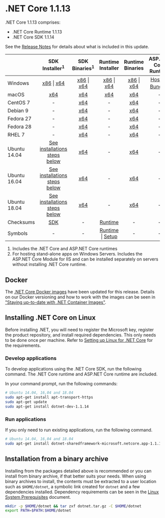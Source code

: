 # .NET Core 1.1.13

.NET Core 1.1.13 comprises:

* .NET Core Runtime 1.1.13
* .NET Core SDK 1.1.14

See the [Release Notes](1.1.13.md) for details about what is included in this update.

|           | SDK Installer<sup>1</sup>                                   | SDK Binaries<sup>1</sup>                            | Runtime Installer                                        | Runtime Binaries                                 | ASP.NET Core Runtime           |
| --------- | :------------------------------------------:     | :----------------------:                 | :---------------------------:                            | :-------------------------:                      | :-----------------:            |
| Windows   | [x86][dotnet-dev-win-x86.exe] \| [x64][dotnet-dev-win-x64.exe] | [x86][dotnet-dev-win-x86.zip] \| [x64][dotnet-dev-win-x64.zip] | [x86][dotnet-win-x86.exe] \| [x64][dotnet-win-x64.exe] | [x86][dotnet-win-x86.zip] \| [x64][dotnet-win-x64.zip] | [Hosting Bundle][DotNetCore-WindowsHosting.exe]<sup>1</sup> |
| macOS     | [x64][dotnet-dev-osx-x64.pkg]  | [x64][dotnet-dev-osx-x64.tar.gz]     | [x64][dotnet-osx-x64.pkg] | [x64][dotnet-osx-x64.tar.gz] | - |
| CentOS 7  | - | [x64][dotnet-dev-centos-x64.tar.gz] | - | [x64][dotnet-centos-x64.tar.gz]  | - |
| Debian 9  | - | [x64][dotnet-dev-debian.9-x64.tar.gz] | - | [x64][dotnet-debian.9-x64.tar.gz]  | - |
| Fedora 27   | -                                                | [x64][dotnet-dev-fedora.27-x64.tar.gz] | -                                                        | [x64][dotnet-fedora.27-x64.tar.gz] | - |
| Fedora 28   | -                                                | [x64][dotnet-dev-fedora.28-x64.tar.gz] | -                                                        | [x64][dotnet-fedora.28-x64.tar.gz] | - |
| RHEL 7    | -                                                | [x64][dotnet-dev-rhel-x64.tar.gz]                    | -                                                        | [x64][dotnet-rhel-x64.tar.gz] | - |
| Ubuntu 14.04 | [See installations steps below](#installing-net-core-on-linux)   | [x64][dotnet-dev-ubuntu-x64.tar.gz]       | - | [x64][dotnet-ubuntu-x64.tar.gz] | - |
| Ubuntu 16.04 | [See installations steps below](#installing-net-core-on-linux)   | [x64][dotnet-dev-ubuntu.16.04-x64.tar.gz] | - | [x64][dotnet-ubuntu.16.04-x64.tar.gz] | - |
| Ubuntu 18.04 | [See installations steps below](#installing-net-core-on-linux)   | [x64][dotnet-dev-ubuntu.18.04-x64.tar.gz] | - | [x64][dotnet-ubuntu.18.04-x64.tar.gz] | - |
| Checksums | [SDK][checksums-sdk]                             | -                                        | [Runtime][checksums-runtime]                             | - | - |
| Symbols   | -                                                | -                                        | [Runtime][coreclr-symbols.zip] \| [Setup][core-setup-symbols.zip] | - | - |

1. Includes the .NET Core and ASP.NET Core runtimes
2. For hosting stand-alone apps on Windows Servers. Includes the ASP.NET Core Module for IIS and can be installed separately on servers without installing .NET Core runtime.

## Docker

The [.NET Core Docker images](https://hub.docker.com/r/microsoft/dotnet/) have been updated for this release. Details on our Docker versioning and how to work with the images can be seen in ["Staying up-to-date with .NET Container Images"](https://devblogs.microsoft.com/dotnet/staying-up-to-date-with-net-container-images/).

## Installing .NET Core on Linux

Before installing .NET, you will need to register the Microsoft key, register the product repository, and install required dependencies. This only needs to be done once per machine. Refer to [Setting up Linux for .NET Core][linux-setup] for the requirements.

### Develop applications
To develop applications using the .NET Core SDK, run the following command. The .NET Core runtime and ASP.NET Core runtime are included.

In your command prompt, run the following commands:

```bash
# Ubuntu 14.04, 16,04 and 18.04
sudo apt-get install apt-transport-https
sudo apt-get update
sudo apt-get install dotnet-dev-1.1.14
```

### Run applications

If you only need to run existing applications, run the following command.

```bash
# Ubuntu 14.04, 16,04 and 18.04
sudo apt-get install dotnet-sharedframework-microsoft.netcore.app-1.1.13
```

## Installation from a binary archive

Installing from the packages detailed above is recommended or you can install from binary archive, if that better suits your needs. When using binary archives to install, the contents must be extracted to a user location such as `$HOME/dotnet`, a symbolic link created for `dotnet` and a few dependencies installed. Dependency requirements can be seen in the [Linux System Prerequisites](https://github.com/dotnet/core/blob/main/Documentation/linux-prereqs.md) document.

```bash
mkdir -p $HOME/dotnet && tar zxf dotnet.tar.gz -C $HOME/dotnet
export PATH=$PATH:$HOME/dotnet
```
[blob-runtime]: https://builds.dotnet.microsoft.com/dotnet/Runtime/
[blob-sdk]: https://builds.dotnet.microsoft.com/dotnet/Sdk/
[release-notes]: https://github.com/dotnet/core/blob/main/release-notes/1.1/1.1.13/1.1.13.md

[dotnet-centos-x64.tar.gz]: https://download.visualstudio.microsoft.com/download/pr/19659750-f708-4f35-99e8-f37e83755f95/971d83ccd6f1bb96b7da341bb4e1e2e4/dotnet-centos-x64.1.1.13.tar.gz
[dotnet-debian.9-x64.tar.gz]: https://download.visualstudio.microsoft.com/download/pr/70099599-b7e6-425f-a00c-005590a3a880/2bf8884be051ec30b6225116887d3d8e/dotnet-debian.9-x64.1.1.13.tar.gz
[dotnet-fedora.27-x64.tar.gz]: https://download.visualstudio.microsoft.com/download/pr/c48c9f51-4b5a-4a4a-bddd-c7a2549d8e2b/da693d3e832c0ef57018f3410adabaf2/dotnet-fedora.27-x64.1.1.13.tar.gz
[dotnet-fedora.28-x64.tar.gz]: https://download.visualstudio.microsoft.com/download/pr/6345bc4b-d87a-4ffc-9749-1ef07808f76f/1fbdbd841d3a2d037a16a98a7c3351c1/dotnet-fedora.28-x64.1.1.13.tar.gz
[dotnet-opensuse.42.3-x64.tar.gz]: https://download.visualstudio.microsoft.com/download/pr/754976aa-181f-4b55-a7a9-8c48f3803687/bc6faf7b6270ae144cae036c03f1a111/dotnet-opensuse.42.3-x64.1.1.13.tar.gz
[dotnet-osx-x64.pkg]: https://download.visualstudio.microsoft.com/download/pr/92a60e11-3b6d-4f9a-8376-7b6fab54a012/34ce04e256f2ae841ccd1f8b326b28bc/dotnet-osx-x64.1.1.13.pkg
[dotnet-osx-x64.tar.gz]: https://download.visualstudio.microsoft.com/download/pr/257e0bd3-1086-423e-a187-8f7af6c65c78/8671c374a6c15c3612000fd6f0e42d7d/dotnet-osx-x64.1.1.13.tar.gz
[dotnet-rhel-x64.tar.gz]: https://download.visualstudio.microsoft.com/download/pr/fc6ca7db-0ce1-4ce7-a1bf-66bf8a146b74/9db69bb5c92ded72ab2addac9c349aee/dotnet-rhel-x64.1.1.13.tar.gz
[dotnet-ubuntu-x64.tar.gz]: https://download.visualstudio.microsoft.com/download/pr/ffe26268-2873-4aef-abf7-839e7d2f91c3/4c912f5be5ca440f707c747eb09c5c22/dotnet-ubuntu-x64.1.1.13.tar.gz
[dotnet-ubuntu.16.04-x64.tar.gz]: https://download.visualstudio.microsoft.com/download/pr/14b65ed5-f508-49c4-b429-1b22085895cf/a6820dabd3a0303135fe11217405bfd1/dotnet-ubuntu.16.04-x64.1.1.13.tar.gz
[dotnet-ubuntu.18.04-x64.tar.gz]: https://download.visualstudio.microsoft.com/download/pr/d3bbce9c-a15e-4224-a271-064546459e53/694a1c880d7140c80215acb5dceab3db/dotnet-ubuntu.18.04-x64.1.1.13.tar.gz
[dotnet-win-x64.exe]: https://download.visualstudio.microsoft.com/download/pr/affdbed0-b12e-4a90-8f77-da5ffae1339d/41abcb0dd99d5ae1024da35025799ca2/dotnet-win-x64.1.1.13.exe
[dotnet-win-x64.zip]: https://download.visualstudio.microsoft.com/download/pr/1fc10265-86fb-467c-a46c-15ed3587271b/b68e14a46ae8d329ea703e1119af4926/dotnet-win-x64.1.1.13.zip
[dotnet-win-x86.exe]: https://download.visualstudio.microsoft.com/download/pr/7ac71f41-85ed-4fa7-8f19-bf9fa8b18a17/1608d6b4a416c262877da67426300d05/dotnet-win-x86.1.1.13.exe
[dotnet-win-x86.zip]: https://download.visualstudio.microsoft.com/download/pr/d7218148-04e6-4b75-92b1-5be0f1ed0e2f/39032c7ac1d45f7b531c83d491507bbf/dotnet-win-x86.1.1.13.zip
[DotNetCore-WindowsHosting.exe]: https://download.visualstudio.microsoft.com/download/pr/85188c51-c71f-442e-ae3a-f46449564959/690b9e12e7da159576f67afd986b873d/dotnetcore.1.0.16_1.1.13-windowshosting.exe
[dotnet-dev-centos-x64.tar.gz]: https://download.visualstudio.microsoft.com/download/pr/1c984eff-52f0-455d-9af5-43c920428dd8/adf34b44adb99a42adbff95220f7adee/dotnet-dev-centos-x64.1.1.14.tar.gz
[dotnet-dev-debian.9-x64.tar.gz]: https://download.visualstudio.microsoft.com/download/pr/6b5715fa-547a-419b-86bd-d41b834237bd/b80f01c6f7a777230a6f3d7fa5208210/dotnet-dev-debian.9-x64.1.1.14.tar.gz
[dotnet-dev-fedora.27-x64.tar.gz]: https://download.visualstudio.microsoft.com/download/pr/0d9c2c12-7a5b-45b8-8423-c2a185fb9a98/2c6b2bf2df974169e8ed2bf8ab854eef/dotnet-dev-fedora.27-x64.1.1.14.tar.gz
[dotnet-dev-fedora.28-x64.tar.gz]: https://download.visualstudio.microsoft.com/download/pr/c8639cf5-1431-4524-912d-9e8f5c3f5422/ebaccb07ada0f6f5c2db97b05760efe4/dotnet-dev-fedora.28-x64.1.1.14.tar.gz
[dotnet-dev-opensuse.42.3-x64.tar.gz]: https://download.visualstudio.microsoft.com/download/pr/908eb263-3bcb-49f1-968b-fefa9f05cca7/49730839cd5062b18075ea9ddfc4a7d4/dotnet-dev-opensuse.42.3-x64.1.1.14.tar.gz
[dotnet-dev-osx-x64.pkg]: https://download.visualstudio.microsoft.com/download/pr/1b45ebe7-5d64-4a65-9ba8-8485e41e8e24/bda91af921a3bed26dfae873b0ad942b/dotnet-dev-osx-x64.1.1.14.pkg
[dotnet-dev-osx-x64.tar.gz]: https://download.visualstudio.microsoft.com/download/pr/44a0d965-5635-41a6-9125-9fdd43892581/9d526c91b9e6f413157d1b21aef9396d/dotnet-dev-osx-x64.1.1.14.tar.gz
[dotnet-dev-rhel-x64.tar.gz]: https://download.visualstudio.microsoft.com/download/pr/567838b3-55eb-4e76-8df7-81ebeb76d47a/e7e1869fc2431516f1f03fae1e546807/dotnet-dev-rhel-x64.1.1.14.tar.gz
[dotnet-dev-ubuntu-x64.tar.gz]: https://download.visualstudio.microsoft.com/download/pr/75a5d1ff-c9ba-425d-9b94-6f3e7c4da968/39903076672cf8dc7a4da715450b274e/dotnet-dev-ubuntu-x64.1.1.14.tar.gz
[dotnet-dev-ubuntu.16.04-x64.tar.gz]: https://download.visualstudio.microsoft.com/download/pr/3aaaa9ad-577b-4127-bee8-3a25d447ac17/9259d8dbfef4dc85d65d0d08261ffacd/dotnet-dev-ubuntu.16.04-x64.1.1.14.tar.gz
[dotnet-dev-ubuntu.18.04-x64.tar.gz]: https://download.visualstudio.microsoft.com/download/pr/2a2d1b85-9c49-4229-b47e-54dd58f9b3c2/c215ffdb98373689e4ae9655146ae85e/dotnet-dev-ubuntu.18.04-x64.1.1.14.tar.gz
[dotnet-dev-win-x64.exe]: https://download.visualstudio.microsoft.com/download/pr/c6b9a396-5e7a-4b91-86f6-f9e8df3bf1dd/6d61addfd6069e404981bede03f8f4f9/dotnet-dev-win-x64.1.1.14.exe
[dotnet-dev-win-x64.zip]: https://download.visualstudio.microsoft.com/download/pr/c9419fcf-5756-454d-9a45-8b02c4afa2b3/b0f0621717365e7ecc68de9c51f6e69c/dotnet-dev-win-x64.1.1.14.zip
[dotnet-dev-win-x86.exe]: https://download.visualstudio.microsoft.com/download/pr/df239bf3-1069-47d1-af43-5c25e6d40ffc/72a4f265fc89cd471a65777b9df12f57/dotnet-dev-win-x86.1.1.14.exe
[dotnet-dev-win-x86.zip]: https://download.visualstudio.microsoft.com/download/pr/c5963b69-fd61-4bd0-b50a-2a1d618d1026/3133130512fe281d04023189ed7da2c9/dotnet-dev-win-x86.1.1.14.zip
[core-setup-symbols.zip]: https://download.visualstudio.microsoft.com/download/pr/2ac118c3-8888-49c4-bba3-e3da160fd5f3/d4c01ebc88ce57151f06ac67d0039d5c/core-setup-1.1.13-symbols.zip
[coreclr-symbols.zip]: https://download.visualstudio.microsoft.com/download/pr/2dcbc7c0-4539-492e-b2eb-536dae166004/f7be22b57599e0a4b6a90bd5acd83e4a/coreclr-1.1.13-symbols.zip
[corefx-symbols.zip]: https://download.visualstudio.microsoft.com/download/pr/dc222d9f-c2d9-4f41-86eb-0fb8b108a12e/6e9061639a322d4a4e650504d115ef19/corefx-1.1.13-symbols.zip

[checksums-runtime]: https://builds.dotnet.microsoft.com/dotnet/checksums/1.1.13-runtime-sha.txt
[checksums-sdk]: https://builds.dotnet.microsoft.com/dotnet/checksums/1.1.14-sdk-sha.txt

[linux-install]: https://dotnet.microsoft.com/download/dotnet/1.1
[linux-setup]: https://github.com/dotnet/core/blob/main/Documentation/linux-setup.md

[dotnet-blog]: https://devblogs.microsoft.com/dotnet/net-core-may-2019/
